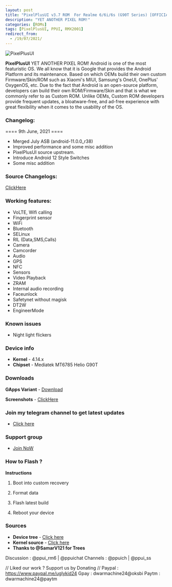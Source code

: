 ```yaml
---
layout: post
title: "PixelPlusUI v3.7 ROM  For Realme 6/6i/6s (G90T Series) [OFFICIAL]"
description: "YET ANOTHER PIXEL ROM!"
categories: [ROMs]
tags: [PixelPlusUI, PPUI, RMX2001]
redirect_from:
  - /19/07/2021/
---
```


![PixelPlusUI](https://gitlab.com/sribalaji/sribalaji.gitlab.io/-/raw/master/assets/images/headers/PPUI_v3.7.jpg?raw=true)

**PixelPlusUI** YET ANOTHER PIXEL ROM!
Android is one of the most featuristic OS. We all know that it is Google that provides the Android Platform and its maintenance. Based on which OEMs build their own custom Firmware/Skin/ROM such as Xiaomi's MIUI, Samsung's OneUI, OnePlus' OxygenOS, etc. Due to the fact that Android is an open-source platform, developers can build their own ROM/Firmware/Skin and that is what we commonly refer to as Custom ROM. Unlike OEMs, Custom ROM developers provide frequent updates, a bloatware-free, and ad-free experience with great flexibility when it comes to the usability of the OS.

### Changelog:
==== 9th June, 2021 ====

* Merged July ASB (android-11.0.0_r38) 
* Improved performance and some misc addition
* PixelPlusUI source upstream.
* Introduce Android 12 Style Switches
* Some misc addition

### Source Changelogs:
[ClickHere](https://telegra.ph/PixelPlusUI-Realme-6-Series-Changelog-07-10)

### Working features:
* VoLTE, Wifi calling
* Fingerprint sensor
* WiFi
* Bluetooth
* SELinux
* RIL (Data,SMS,Calls)
* Camera
* Camcorder
* Audio
* GPS
* NFC
* Sensors
* Video Playback
* ZRAM
* Internal audio recording
* Faceunlock
* Safetynet without magisk
* DT2W
* EngineerMode

### Known issues
* Night light flickers

### Device info
* **Kernel** - 4.14.x
* **Chipset** - Mediatek MT6785 Helio G90T

### Downloads
**GApps Variant** - [Download](https://www.pling.com/p/1527593/#files-panel)

**Screenshots** - [ClickHere](https://t.me/SriBalajiHub/5878)

### Join my telegram channel to get latest updates
* [Click here](https://t.me/TheCloverly_Releases)

### Support group
* [Join NoW](https://t.me/SriBalajiHub)

### How to Flash ?
**Instructions**

1) Boot into custom recovery 

2) Format data

3) Flash latest build

4) Reboot your device 

### Sources
* **Device tree** - [Click here](https://gitlab.com/sribalaji/device_realme_RMX2001)
* **Kernel source** - [Click here](https://github.com/ManshuTyagi/kernel_realme_RMX2001)
* **Thanks to @SamarV121 for Trees**

Discussion : @ppui_rm6 | @ppuichat 
Channels : @ppuich | @ppui_ss

// Liked our work ? Support us by Donating //
Paypal : https://www.paypal.me/uglykid24
Gpay : dwarmachine24@oksbi
Paytm : dwarmachine24@paytm